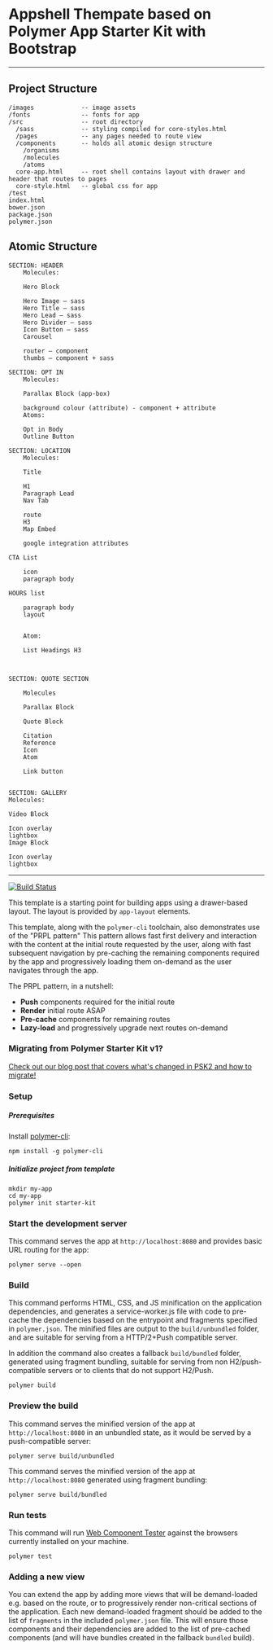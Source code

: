 
# Appshell Thempate based on Polymer App Starter Kit with Bootstrap

-------------------------------------

## Project Structure

```
/images             -- image assets
/fonts              -- fonts for app
/src                -- root directory 
  /sass             -- styling compiled for core-styles.html
  /pages            -- any pages needed to route view
  /components       -- holds all atomic design structure
    /organisms
    /molecules
    /atoms
  core-app.html     -- root shell contains layout with drawer and header that routes to pages
  core-style.html   -- global css for app
/test
index.html
bower.json
package.json
polymer.json

```

## Atomic Structure

```
SECTION: HEADER
    Molecules:
    
    Hero Block
    
    Hero Image — sass
    Hero Title — sass
    Hero Lead — sass
    Hero Divider — sass
    Icon Button — sass
    Carousel
    
    router — component
    thumbs — component + sass
    
SECTION: OPT IN
    Molecules:
    
    Parallax Block (app-box)
    
    background colour (attribute) - component + attribute
    Atoms:
    
    Opt in Body
    Outline Button
    
SECTION: LOCATION
    Molecules:
    
    Title 
    
    H1
    Paragraph Lead
    Nav Tab
    
    route
    H3
    Map Embed
    
    google integration attributes
    
CTA List

    icon
    paragraph body
    
HOURS list

    paragraph body
    layout
    
    
    Atom:
    
    List Headings H3



SECTION: QUOTE SECTION

    Molecules
    
    Parallax Block
    
    Quote Block
    
    Citation
    Reference
    Icon
    Atom
    
    Link button


SECTION: GALLERY
Molecules:

Video Block

Icon overlay
lightbox
Image Block

Icon overlay
lightbox
```


-------------------------------------

[![Build Status](https://travis-ci.org/PolymerElements/polymer-starter-kit.svg?branch=master)](https://travis-ci.org/PolymerElements/polymer-starter-kit)

This template is a starting point for building apps using a drawer-based
layout. The layout is provided by `app-layout` elements.

This template, along with the `polymer-cli` toolchain, also demonstrates use
of the "PRPL pattern" This pattern allows fast first delivery and interaction with
the content at the initial route requested by the user, along with fast subsequent
navigation by pre-caching the remaining components required by the app and
progressively loading them on-demand as the user navigates through the app.

The PRPL pattern, in a nutshell:

* **Push** components required for the initial route
* **Render** initial route ASAP
* **Pre-cache** components for remaining routes
* **Lazy-load** and progressively upgrade next routes on-demand

### Migrating from Polymer Starter Kit v1?

[Check out our blog post that covers what's changed in PSK2 and how to migrate!](https://www.polymer-project.org/1.0/blog/2016-08-18-polymer-starter-kit-or-polymer-cli.html)

### Setup

##### Prerequisites

Install [polymer-cli](https://github.com/Polymer/polymer-cli):

    npm install -g polymer-cli

##### Initialize project from template

    mkdir my-app
    cd my-app
    polymer init starter-kit

### Start the development server

This command serves the app at `http://localhost:8080` and provides basic URL
routing for the app:

    polymer serve --open


### Build

This command performs HTML, CSS, and JS minification on the application
dependencies, and generates a service-worker.js file with code to pre-cache the
dependencies based on the entrypoint and fragments specified in `polymer.json`.
The minified files are output to the `build/unbundled` folder, and are suitable
for serving from a HTTP/2+Push compatible server.

In addition the command also creates a fallback `build/bundled` folder,
generated using fragment bundling, suitable for serving from non
H2/push-compatible servers or to clients that do not support H2/Push.

    polymer build

### Preview the build

This command serves the minified version of the app at `http://localhost:8080`
in an unbundled state, as it would be served by a push-compatible server:

    polymer serve build/unbundled

This command serves the minified version of the app at `http://localhost:8080`
generated using fragment bundling:

    polymer serve build/bundled

### Run tests

This command will run
[Web Component Tester](https://github.com/Polymer/web-component-tester) against the
browsers currently installed on your machine.

    polymer test

### Adding a new view

You can extend the app by adding more views that will be demand-loaded
e.g. based on the route, or to progressively render non-critical sections
of the application.  Each new demand-loaded fragment should be added to the
list of `fragments` in the included `polymer.json` file.  This will ensure
those components and their dependencies are added to the list of pre-cached
components (and will have bundles created in the fallback `bundled` build).